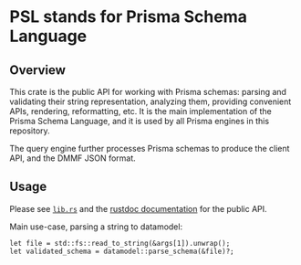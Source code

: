 # PSL stands for Prisma Schema Language

## Overview

This crate is the public API for working with Prisma schemas: parsing and
validating their string representation, analyzing them, providing convenient
APIs, rendering, reformatting, etc. It is the main implementation of the Prisma
Schema Language, and it is used by all Prisma engines in this repository.

The query engine further processes Prisma schemas to produce the client API,
and the DMMF JSON format.

## Usage

Please see [`lib.rs`](src/lib.rs) and the [rustdoc documentation](https://prisma.github.io/prisma-engines/doc/psl/) for the public API.

Main use-case, parsing a string to datamodel:

```ignore
let file = std::fs::read_to_string(&args[1]).unwrap();
let validated_schema = datamodel::parse_schema(&file)?;
```
